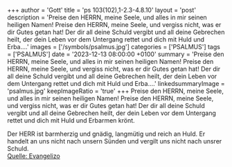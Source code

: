 +++
author = 'Gott'
title = 'ps 103(102),1-2.3-4.8.10'
layout = 'post'
description = 'Preise den HERRN, meine Seele, und alles in mir seinen heiligen Namen! Preise den HERRN, meine Seele, und vergiss nicht, was er dir Gutes getan hat!  Der dir all deine Schuld vergibt und all deine Gebrechen heilt, der dein Leben vor dem Untergang rettet und dich mit Huld und Erba....'
images = ['/symbols/psalmus.jpg']
categories = ['PSALMUS']
tags = ['PSALMUS']
date = '2023-12-13 08:00:00 +0100'
summary = 'Preise den HERRN, meine Seele, und alles in mir seinen heiligen Namen! Preise den HERRN, meine Seele, und vergiss nicht, was er dir Gutes getan hat!  Der dir all deine Schuld vergibt und all deine Gebrechen heilt, der dein Leben vor dem Untergang rettet und dich mit Huld und Erba....'
linkedsummaryImage = 'psalmus.jpg'
keepImageRatio = 'true'
+++
Preise den HERRN, meine Seele, und alles in mir seinen heiligen Namen!
Preise den HERRN, meine Seele, und vergiss nicht, was er dir Gutes getan hat! 
Der dir all deine Schuld vergibt und all deine Gebrechen heilt,
der dein Leben vor dem Untergang rettet und dich mit Huld und Erbarmen krönt.<!--more--> 

Der HERR ist barmherzig und gnädig, langmütig und reich an Huld.
Er handelt an uns nicht nach unsern Sünden und vergilt uns nicht nach unsrer Schuld.<br> [Quelle: Evangelizo](https://evangeliumtagfuertag.org/DE/gospel)